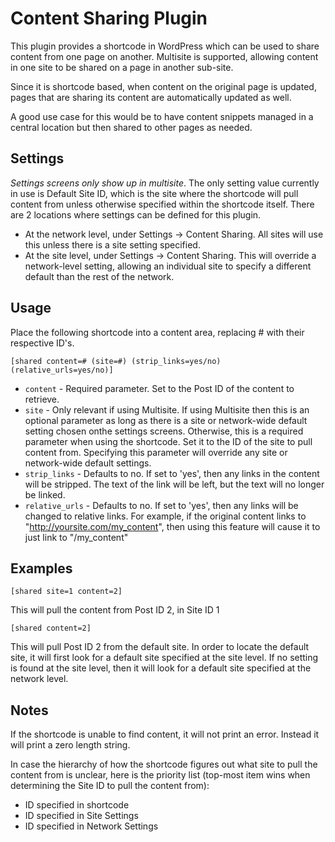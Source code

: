 # Content Sharing Plugin

This plugin provides a shortcode in WordPress which can be used to share content from one page on another.  Multisite is supported, allowing content in one site to be shared on a page in another sub-site.

Since it is shortcode based, when content on the original page is updated, pages that are sharing its content are automatically updated as well.

A good use case for this would be to have content snippets managed in a central location but then shared to other pages as needed.

## Settings
*Settings screens only show up in multisite*.  The only setting value currently in use is Default Site ID, which is the site where the shortcode will pull content from unless otherwise specified within the shortcode itself. There are 2 locations where settings can be defined for this plugin.

* At the network level, under Settings -> Content Sharing. All sites will use this unless there is a site setting specified.
* At the site level, under Settings -> Content Sharing. This will override a network-level setting, allowing an individual site to specify a different default than the rest of the network.

## Usage
Place the following shortcode into a content area, replacing # with their respective ID's.

`[shared content=# (site=#) (strip_links=yes/no) (relative_urls=yes/no)]`

* `content` - Required parameter. Set to the Post ID of the content to retrieve.
* `site` - Only relevant if using Multisite. If using Multisite then this is an optional parameter as long as there is a site or network-wide default setting chosen onthe settings screens. Otherwise, this is a required parameter when using the shortcode. Set it to the ID of the site to pull content from. Specifying this parameter will override any site or network-wide default settings.
* `strip_links` - Defaults to no. If set to 'yes', then any links in the content will be stripped. The text of the link will be left, but the text will no longer be linked.
* `relative_urls` - Defaults to no. If set to 'yes', then any links will be changed to relative links. For example, if the original content links to "http://yoursite.com/my_content", then using this feature will cause it to just link to "/my_content"

## Examples

`[shared site=1 content=2]`

This will pull the content from Post ID 2, in Site ID 1

`[shared content=2]`

This will pull Post ID 2 from the default site. In order to locate the default site, it will first look for a default site specified at the site level. If no setting is found at the site level, then it will look for a default site specified at the network level.

## Notes
If the shortcode is unable to find content, it will not print an error. Instead it will print a zero length string.

In case the hierarchy of how the shortcode figures out what site to pull the content from is unclear, here is the priority list (top-most item wins when determining the Site ID to pull the content from):

- ID specified in shortcode
- ID specified in Site Settings
- ID specified in Network Settings
